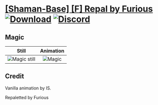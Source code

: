 # [\[Shaman-Base\] \[F\] Repal by Furious](./) [![Download](https://img.shields.io/badge/Download--red?style=social&logo=github)](https://minhaskamal.github.io/DownGit/#/home?url=https://github.com/Klokinator/FE-Repo/tree/main/Battle%20Animations%2FMagi%20-%20Dark-Type%2F%5BShaman-Base%5D%20%5BF%5D%20Repal%20by%20Furious%2F6.%20Magic) [![Discord](https://img.shields.io/badge/Discord--blue?style=social&logo=discord)](https://discord.gg/C7VNGnyTPA)

## Magic

| Still | Animation |
| :---: | :-------: |
| ![Magic still](./Magic_000.png) | ![Magic](./Magic.gif) |

## Credit

Vanilla animation by IS.

Repaletted by Furious
